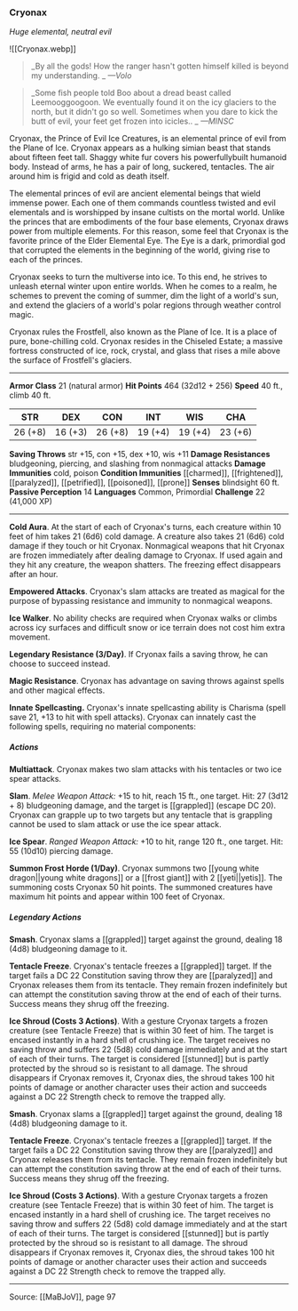 ### Cryonax
_Huge elemental, neutral evil_

![[Cryonax.webp]]

> _By all the gods! How the ranger hasn't gotten himself killed is beyond my understanding.
_
> _—Volo_

> _Some fish people told Boo about a dread beast called Leemooggoogoon. We eventually found it on the icy glaciers to the north, but it didn't go so well. Sometimes when you dare to kick the butt of evil, your feet get frozen into icicles..
_
> _—MINSC_

Cryonax, the Prince of Evil Ice Creatures, is an elemental prince of evil from the Plane of Ice. Cryonax appears as a hulking simian beast that stands about fifteen feet tall. Shaggy white fur covers his powerfullybuilt humanoid body. Instead of arms, he has a pair of long, suckered, tentacles. The air around him is frigid and cold as death itself.

The elemental princes of evil are ancient elemental beings that wield immense power. Each one of them commands countless twisted and evil elementals and is worshipped by insane cultists on the mortal world. Unlike the princes that are embodiments of the four base elements, Cryonax draws power from multiple elements. For this reason, some feel that Cryonax is the favorite prince of the Elder Elemental Eye. The Eye is a dark, primordial god that corrupted the elements in the beginning of the world, giving rise to each of the princes.

Cryonax seeks to turn the multiverse into ice. To this end, he strives to unleash eternal winter upon entire worlds. When he comes to a realm, he schemes to prevent the coming of summer, dim the light of a world's sun, and extend the glaciers of a world's polar regions through weather control magic.

Cryonax rules the Frostfell, also known as the Plane of Ice. It is a place of pure, bone-chilling cold. Cryonax resides in the Chiseled Estate; a massive fortress constructed of ice, rock, crystal, and glass that rises a mile above the surface of Frostfell's glaciers.



---

**Armor Class** 21 (natural armor)
**Hit Points** 464 (32d12 + 256)
**Speed** 40 ft., climb 40 ft.

| STR     | DEX     | CON     | INT     | WIS     | CHA     |
|---------|---------|---------|---------|---------|---------|
| 26 (+8) | 16 (+3) | 26 (+8) | 19 (+4) | 19 (+4) | 23 (+6) |

**Saving Throws** str +15, con +15, dex +10, wis +11
**Damage Resistances** bludgeoning, piercing, and slashing from nonmagical attacks
**Damage Immunities** cold, poison
**Condition Immunities** [[charmed]], [[frightened]], [[paralyzed]], [[petrified]], [[poisoned]], [[prone]]
**Senses** blindsight 60 ft.
**Passive Perception** 14
**Languages** Common, Primordial
**Challenge** 22 (41,000 XP)

---

**Cold Aura**. At the start of each of Cryonax's turns, each creature within 10 feet of him takes 21 (6d6) cold damage. A creature also takes 21 (6d6) cold damage if they touch or hit Cryonax. Nonmagical weapons that hit Cryonax are frozen immediately after dealing damage to Cryonax. If used again and they hit any creature, the weapon shatters. The freezing effect disappears after an hour.

**Empowered Attacks**. Cryonax's slam attacks are treated as magical for the purpose of bypassing resistance and immunity to nonmagical weapons.

**Ice Walker**. No ability checks are required when Cryonax walks or climbs across icy surfaces and difficult snow or ice terrain does not cost him extra movement.

**Legendary Resistance (3/Day)**. If Cryonax fails a saving throw, he can choose to succeed instead.

**Magic Resistance**. Cryonax has advantage on saving throws against spells and other magical effects.

**Innate Spellcasting.** Cryonax's innate spellcasting ability is Charisma (spell save 21, +13 to hit with spell attacks). Cryonax can innately cast the following spells, requiring no material components:

##### Actions
**Multiattack**. Cryonax makes two slam attacks with his tentacles or two ice spear attacks.

**Slam**. _Melee Weapon Attack:_ +15 to hit, reach 15 ft., one target. Hit: 27 (3d12 + 8) bludgeoning damage, and the target is [[grappled]] (escape DC 20). Cryonax can grapple up to two targets but any tentacle that is grappling cannot be used to slam attack or use the ice spear attack.

**Ice Spear**. _Ranged Weapon Attack:_ +10 to hit, range 120 ft., one target. Hit: 55 (10d10) piercing damage.

**Summon Frost Horde (1/Day)**. Cryonax summons two [[young white dragon||young white dragons]] or a [[frost giant]] with 2 [[yeti||yetis]]. The summoning costs Cryonax 50 hit points. The summoned creatures have maximum hit points and appear within 100 feet of Cryonax.

##### Legendary Actions
**Smash**. Cryonax slams a [[grappled]] target against the ground, dealing 18 (4d8) bludgeoning damage to it.

**Tentacle Freeze**. Cryonax's tentacle freezes a [[grappled]] target. If the target fails a DC 22 Constitution saving throw they are [[paralyzed]] and Cryonax releases them from its tentacle. They remain frozen indefinitely but can attempt the constitution saving throw at the end of each of their turns. Success means they shrug off the freezing.

**Ice Shroud (Costs 3 Actions)**. With a gesture Cryonax targets a frozen creature (see Tentacle Freeze) that is within 30 feet of him. The target is encased instantly in a hard shell of crushing ice. The target receives no saving throw and suffers 22 (5d8) cold damage immediately and at the start of each of their turns. The target is considered [[stunned]] but is partly protected by the shroud so is resistant to all damage. The shroud disappears if Cryonax removes it, Cryonax dies, the shroud takes 100 hit points of damage or another character uses their action and succeeds against a DC 22 Strength check to remove the trapped ally.

**Smash**. Cryonax slams a [[grappled]] target against the ground, dealing 18 (4d8) bludgeoning damage to it.

**Tentacle Freeze**. Cryonax's tentacle freezes a [[grappled]] target. If the target fails a DC 22 Constitution saving throw they are [[paralyzed]] and Cryonax releases them from its tentacle. They remain frozen indefinitely but can attempt the constitution saving throw at the end of each of their turns. Success means they shrug off the freezing.

**Ice Shroud (Costs 3 Actions)**. With a gesture Cryonax targets a frozen creature (see Tentacle Freeze) that is within 30 feet of him. The target is encased instantly in a hard shell of crushing ice. The target receives no saving throw and suffers 22 (5d8) cold damage immediately and at the start of each of their turns. The target is considered [[stunned]] but is partly protected by the shroud so is resistant to all damage. The shroud disappears if Cryonax removes it, Cryonax dies, the shroud takes 100 hit points of damage or another character uses their action and succeeds against a DC 22 Strength check to remove the trapped ally.


---

Source: [[MaBJoV]], page 97